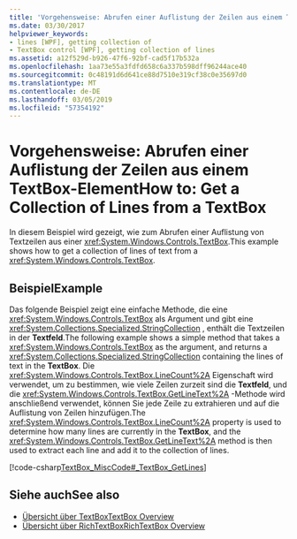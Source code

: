 ```yaml
---
title: 'Vorgehensweise: Abrufen einer Auflistung der Zeilen aus einem TextBox-Element'
ms.date: 03/30/2017
helpviewer_keywords:
- lines [WPF], getting collection of
- TextBox control [WPF], getting collection of lines
ms.assetid: a12f529d-b926-47f6-92bf-cad5f17b532a
ms.openlocfilehash: 1aa73e55a3fdfd658c6a337b598dff96244ace40
ms.sourcegitcommit: 0c48191d6d641ce88d7510e319cf38c0e35697d0
ms.translationtype: MT
ms.contentlocale: de-DE
ms.lasthandoff: 03/05/2019
ms.locfileid: "57354192"
---
```

# <a name="how-to-get-a-collection-of-lines-from-a-textbox"></a><span data-ttu-id="52b4c-102">Vorgehensweise: Abrufen einer Auflistung der Zeilen aus einem TextBox-Element</span><span class="sxs-lookup"><span data-stu-id="52b4c-102">How to: Get a Collection of Lines from a TextBox</span></span>
<span data-ttu-id="52b4c-103">In diesem Beispiel wird gezeigt, wie zum Abrufen einer Auflistung von Textzeilen aus einer <xref:System.Windows.Controls.TextBox>.</span><span class="sxs-lookup"><span data-stu-id="52b4c-103">This example shows how to get a collection of lines of text from a <xref:System.Windows.Controls.TextBox>.</span></span>  
  
## <a name="example"></a><span data-ttu-id="52b4c-104">Beispiel</span><span class="sxs-lookup"><span data-stu-id="52b4c-104">Example</span></span>  
 <span data-ttu-id="52b4c-105">Das folgende Beispiel zeigt eine einfache Methode, die eine <xref:System.Windows.Controls.TextBox> als Argument und gibt eine <xref:System.Collections.Specialized.StringCollection> , enthält die Textzeilen in der **Textfeld**.</span><span class="sxs-lookup"><span data-stu-id="52b4c-105">The following example shows a simple method that takes a <xref:System.Windows.Controls.TextBox> as the argument, and returns a <xref:System.Collections.Specialized.StringCollection> containing the lines of text in the **TextBox**.</span></span>  <span data-ttu-id="52b4c-106">Die <xref:System.Windows.Controls.TextBox.LineCount%2A> Eigenschaft wird verwendet, um zu bestimmen, wie viele Zeilen zurzeit sind die **Textfeld**, und die <xref:System.Windows.Controls.TextBox.GetLineText%2A> -Methode wird anschließend verwendet, können Sie jede Zeile zu extrahieren und auf die Auflistung von Zeilen hinzufügen.</span><span class="sxs-lookup"><span data-stu-id="52b4c-106">The <xref:System.Windows.Controls.TextBox.LineCount%2A> property is used to determine how many lines are currently in the **TextBox**, and the <xref:System.Windows.Controls.TextBox.GetLineText%2A> method is then used to extract each line and add it to the collection of lines.</span></span>  
  
 [!code-csharp[TextBox_MiscCode#_TextBox_GetLines](~/samples/snippets/csharp/VS_Snippets_Wpf/TextBox_MiscCode/CSharp/Window1.xaml.cs#_textbox_getlines)]  
  
## <a name="see-also"></a><span data-ttu-id="52b4c-107">Siehe auch</span><span class="sxs-lookup"><span data-stu-id="52b4c-107">See also</span></span>
- [<span data-ttu-id="52b4c-108">Übersicht über TextBox</span><span class="sxs-lookup"><span data-stu-id="52b4c-108">TextBox Overview</span></span>](textbox-overview.md)
- [<span data-ttu-id="52b4c-109">Übersicht über RichTextBox</span><span class="sxs-lookup"><span data-stu-id="52b4c-109">RichTextBox Overview</span></span>](richtextbox-overview.md)
